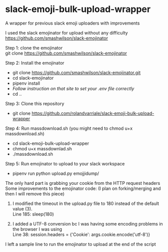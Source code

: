 # slack-emoji-bulk-upload-wrapper  
A wrapper for previous slack emoji uploaders with improvements  


I used the slack emojinator for upload without any difficulty  
https://github.com/smashwilson/slack-emojinator  

Step 1: clone the emojinator    
  git clone https://github.com/smashwilson/slack-emojinator  

Step 2: Install the emojinator  
  - git clone https://github.com/smashwilson/slack-emojinator.git  
  - cd slack-emojinator  
  - pipenv install  
  - *Follow instruction on that site to set your .env file correctly*  
  - cd ..  
  
Step 3: Clone this repository
  - git clone https://github.com/rolandvarriale/slack-emoji-bulk-upload-wrapper

Step 4: Run massdownload.sh (you might need to chmod u+x massdownload.sh)
  -  cd slack-emoji-bulk-upload-wrapper
  -  chmod u+x massdownlad.sh
  -  ./massdownload.sh

Step 5: Run emojinator to upload to your slack workspace  
  -  pipenv run python upload.py emojjidump/  
    
The only hard part is grabbing your cookie from the HTTP request headers  
Some improvements to the emojinator code: (I plan on forking/merging and then I will remove this piece)  
  1. I modified the timeout in the upload.py file to 180 instead of the default value (3).   
    Line 185:    sleep(180)   
    
  2. I added a UTF-8 conversion bc I was having some encoding problems in the browser I was using  
    Line 38:     session.headers = {'Cookie': args.cookie.encode('utf-8')}  

I left a sample line to run the emojinator to upload at the end of the script  
